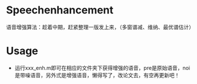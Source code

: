 # Speechenhancement
语音增强算法：趁着中期，赶紧整理一版发上来，（多窗谱减、维纳、最优谱估计）

# Usage
- 运行xxx_enh.m即可在相应的文件夹下获得增强的语音，pre是原始语音，noi是带噪语音，另外弎是增强语音，懒得写了，改论文去，有空再更新吧！
